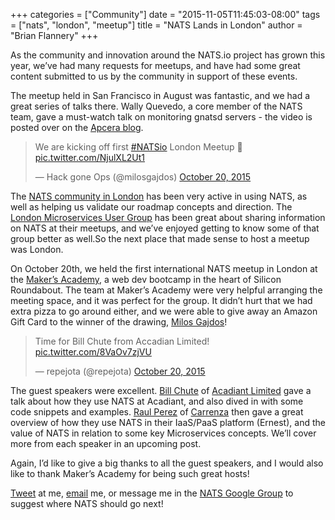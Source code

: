 +++
categories = ["Community"]
date = "2015-11-05T11:45:03-08:00"
tags = ["nats", "london", "meetup"]
title = "NATS Lands in London"
author = "Brian Flannery"
+++

As the community and innovation around the NATS.io project has grown this year, we’ve had many requests for meetups, and have had some great content submitted to us by the community in support of these events.

The meetup held in San Francisco in August was fantastic, and we had a great series of talks there.  Wally Quevedo, a core member of the NATS team, gave a must-watch talk on monitoring gnatsd servers - the video is posted over on the [Apcera blog](https://www.apcera.com/blog/monitoring-gnatsd-servers-nats-top).

<div class="tweet-embed-con">
  <blockquote class="twitter-tweet" lang="en"><p lang="en" dir="ltr">We are kicking off first <a href="https://twitter.com/hashtag/NATSio?src=hash">#NATSio</a> London Meetup 🙋 <a href="https://t.co/NjulXL2Ut1">pic.twitter.com/NjulXL2Ut1</a></p>&mdash; Hack gone Ops (@milosgajdos) <a href="https://twitter.com/milosgajdos/status/656528572618842112">October 20, 2015</a></blockquote>
  <script async src="//platform.twitter.com/widgets.js" charset="utf-8"></script>
</div>

The [NATS community in London](http://www.meetup.com/London-NATS-Cloud-Native-User-Group/) has been very active in using NATS, as well as helping us validate our roadmap concepts and direction. The [London Microservices User Group](http://www.meetup.com/London-Microservices-User-Group/) has been great about sharing information on NATS at their meetups, and we’ve enjoyed getting to know some of that group better as well.So the next place that made sense to host a meetup was London.

On October 20th, we held the first international NATS meetup in London at the [Maker’s Academy](http://www.makersacademy.com/), a web dev bootcamp in the heart of Silicon Roundabout. The team at Maker’s Academy were very helpful arranging the meeting space, and it was perfect for the group. It didn’t hurt that we had extra pizza to go around either, and we were able to give away an Amazon Gift Card to the winner of the drawing, [Milos Gajdos](https://github.com/milosgajdos83)!

<div class="tweet-embed-con">
  <blockquote class="twitter-tweet" lang="en"><p lang="en" dir="ltr">Time for Bill Chute from Accadian Limited! <a href="https://t.co/8VaOv7zjVU">pic.twitter.com/8VaOv7zjVU</a></p>&mdash; repejota (@repejota) <a href="https://twitter.com/repejota/status/656532953481220096">October 20, 2015</a></blockquote>
  <script async src="//platform.twitter.com/widgets.js" charset="utf-8"></script>
</div>

The guest speakers were excellent. [Bill Chute](https://uk.linkedin.com/pub/bill-chute/0/303/2b7) of [Acadiant Limited](http://www.acadiant.com/) gave a talk about how they use NATS at Acadiant, and also dived in with some code snippets and examples. [Raul Perez](https://github.com/repejota) of [Carrenza](http://carrenza.com/) then gave a great overview of how they use NATS in their IaaS/PaaS platform (Ernest), and the value of NATS in relation to some key Microservices concepts. We’ll cover more from each speaker in an upcoming post.

Again, I’d like to give a big thanks to all the guest speakers, and I would also like to thank Maker’s Academy for being such great hosts!

[Tweet](https://twitter.com/brianflannery) at me, [email](mailto:brian@apcera.com) me, or message me in the [NATS Google Group](https://groups.google.com/forum/#!forum/natsio) to suggest where NATS should go next!
